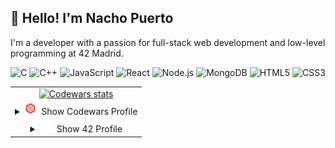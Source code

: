 ## 👋 Hello! I'm Nacho Puerto
<p>
I'm a developer with a passion for full-stack web development and low-level programming at 42 Madrid.
</p>

<div align="center">

<img src="https://cdn.jsdelivr.net/gh/devicons/devicon/icons/c/c-original.svg" width="40" alt="C"/>
<img src="https://cdn.jsdelivr.net/gh/devicons/devicon/icons/cplusplus/cplusplus-original.svg" width="40" alt="C++"/>
<img src="https://cdn.jsdelivr.net/gh/devicons/devicon/icons/javascript/javascript-original.svg" width="40" alt="JavaScript"/>
<img src="https://cdn.jsdelivr.net/gh/devicons/devicon/icons/react/react-original.svg" width="40" alt="React"/>
<img src="https://cdn.jsdelivr.net/gh/devicons/devicon/icons/nodejs/nodejs-original.svg" width="40" alt="Node.js"/>
<img src="https://cdn.jsdelivr.net/gh/devicons/devicon/icons/mongodb/mongodb-original.svg" width="40" alt="MongoDB"/>
<img src="https://cdn.jsdelivr.net/gh/devicons/devicon/icons/html5/html5-original.svg" width="40" alt="HTML5"/>
<img src="https://cdn.jsdelivr.net/gh/devicons/devicon/icons/css3/css3-original.svg" width="40" alt="CSS3"/>

</div>


<table align="center">
  <tr>
    <td align="center">
        <a href="https://leetcode.com/u/nachopuerto95/">
          <img src="https://leetcard.jacoblin.cool/Nachopuerto95?theme=nord" alt="Codewars stats" />
        </a>
    </td>
  </tr>
  <tr>
    <td align="center">
      <details>
        <summary><img src="assets/5387632.png" width="20" color="white" alt="42 Logo" />&nbsp; Show Codewars Profile</summary>
        <a href="https://www.codewars.com/users/Nachopuerto95">
          <img src="https://github.r2v.ch/codewars?user=Nachopuerto95&top_languages=true&bg=%23111111&stroke=%23e0e0e0&text=%23e0e0e0" alt="Codewars stats" />
        </a>
      </details>
    </td>
  </tr>
  <tr>
    <td align="center">
     <details>
       <summary align="middle" ><img src="assets/42-logo.svg" width="20" color="white" alt="42 Logo" />&nbsp; Show 42 Profile</summary>
       <a href="https://github.com/oakoudad/badge42">
              <img src="https://badge.mediaplus.ma/darkblue/jpuerto-?1337Badge=off&UM6P=off" alt="jpuerto-'s 42 stats" />
        </a>
    </details>
    </td>
  </tr>
</table>

